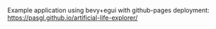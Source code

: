 Example application using bevy+egui with github-pages deployment: https://pasgl.github.io/artificial-life-explorer/
